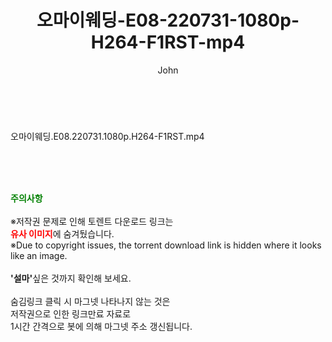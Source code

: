 ﻿---
layout: post
title:  "오마이웨딩-E08-220731-1080p-H264-F1RST-mp4"
author: John
categories: [ 방송/음악 ]
tags: [  ]
image:  
description: "오마이웨딩-E08-220731-1080p-H264-F1RST-mp4 torrent 정보 공유"
toc: true
toc_sticky: true
---

<br>
<div class="view-img">
<a class="view_image" href="https://torrentmobile59.com/bbs/view_image.php?fn=%2Fdata%2Ffile%2Fmusic%2F3659260999_9HAkrj2w_2ee89c383af6899184be9ae165c942c61c158f91.jpg" target="_blank"><img alt="" class="img-tag" content="https://torrentmobile59.com/data/file/music/3659260999_9HAkrj2w_2ee89c383af6899184be9ae165c942c61c158f91.jpg" itemprop="image" src="https://torrentmobile59.com/data/file/music/3659260999_9HAkrj2w_2ee89c383af6899184be9ae165c942c61c158f91.jpg"/></a></div><div class="view-content" itemprop="description">
<p>오마이웨딩.E08.220731.1080p.H264-F1RST.mp4<br/></p> </div>
    
<br><br><br>
<p data-ke-size="size16"><b><span style="color: green;">주의사항</span></b><br /><br />※저작권 문제로 인해 토렌트 다운로드 링크는<br /><b><span style="color: red;">유사 이미지</span></b>에 숨겨뒀습니다.<br />※Due to copyright issues, the torrent download link is hidden where it looks like an image.<br /><br /><b>'설마'</b>싶은 것까지 확인해 보세요.<br /><br />숨김링크 클릭 시 마그넷 나타나지 않는 것은<br />저작권으로 인한 링크만료 자료로<br />1시간 간격으로 봇에 의해 마그넷 주소 갱신됩니다.</p>
